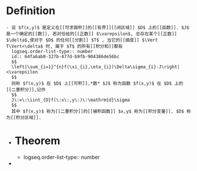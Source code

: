 # Definition
	- 设 $f(x,y)$ 是定义在[[可求面积]]的[[有界]][[闭区域]] $D$ 上的[[函数]]. $J$ 是一个确定的[[数]], 若对任给的[[正数]] $\varepsilon$, 总存在某个[[正数]] $\delta$,使对于 $D$ 的任何[[分割]] $T$ , 当它的[[细度]] $\Vert T\Vert<\delta$ 时, 属于 $T$ 的所有[[积分和]]都有
	  logseq.order-list-type:: number
	  id:: 64fa6ab0-327b-477d-b9fb-904386de56bc
	  $$
	  \left|\sum_{i=1}^{n}f(\xi_{i},\eta_{i})\Delta\sigma_{i}-J\right|<\varepsilon
	  $$
	  则称 $f(x,y)$ 在 $D$ 上[[可积]],*数* $J$ 称为函数 $f(x,y)$ 在 $D$ 上的[[二重积分]],记作
	  $$
	  J\:=\:\iint_{D}f(\:x\:,y\:)\:\mathrm{d}\sigma
	  $$
	  其中 $f(x,y)$ 称为[[二重积分]]的[[被积函数]] $x,y$ 称为[[积分变量]], $D$ 称为[[积分区域]].
- # Theorem
	- logseq.order-list-type:: number
-